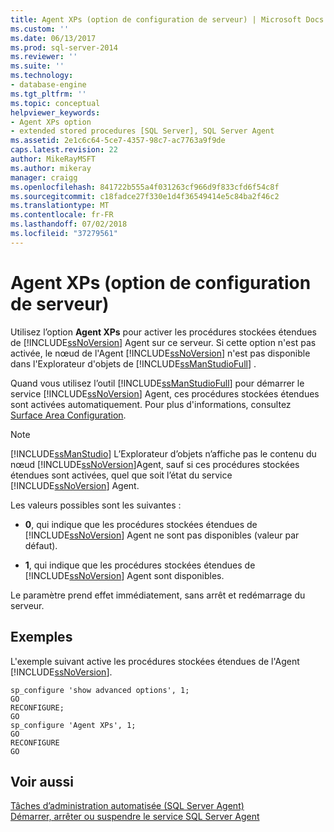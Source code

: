 ```yaml
---
title: Agent XPs (option de configuration de serveur) | Microsoft Docs
ms.custom: ''
ms.date: 06/13/2017
ms.prod: sql-server-2014
ms.reviewer: ''
ms.suite: ''
ms.technology:
- database-engine
ms.tgt_pltfrm: ''
ms.topic: conceptual
helpviewer_keywords:
- Agent XPs option
- extended stored procedures [SQL Server], SQL Server Agent
ms.assetid: 2e1c6c64-5ce7-4357-98c7-ac7763a9f9de
caps.latest.revision: 22
author: MikeRayMSFT
ms.author: mikeray
manager: craigg
ms.openlocfilehash: 841722b555a4f031263cf966d9f833cfd6f54c8f
ms.sourcegitcommit: c18fadce27f330e1d4f36549414e5c84ba2f46c2
ms.translationtype: MT
ms.contentlocale: fr-FR
ms.lasthandoff: 07/02/2018
ms.locfileid: "37279561"
---
```

# <a name="agent-xps-server-configuration-option"></a>Agent XPs (option de configuration de serveur)
  Utilisez l’option **Agent XPs** pour activer les procédures stockées étendues de [!INCLUDE[ssNoVersion](../../includes/ssnoversion-md.md)] Agent sur ce serveur. Si cette option n'est pas activée, le nœud de l'Agent [!INCLUDE[ssNoVersion](../../includes/ssnoversion-md.md)] n'est pas disponible dans l'Explorateur d'objets de [!INCLUDE[ssManStudioFull](../../includes/ssmanstudiofull-md.md)] .  
  
 Quand vous utilisez l’outil [!INCLUDE[ssManStudioFull](../../includes/ssmanstudiofull-md.md)] pour démarrer le service [!INCLUDE[ssNoVersion](../../includes/ssnoversion-md.md)] Agent, ces procédures stockées étendues sont activées automatiquement. Pour plus d'informations, consultez [Surface Area Configuration](../../relational-databases/security/surface-area-configuration.md).  
  
> [!NOTE]  
>  [!INCLUDE[ssManStudio](../../includes/ssmanstudio-md.md)] L’Explorateur d’objets n’affiche pas le contenu du nœud [!INCLUDE[ssNoVersion](../../includes/ssnoversion-md.md)]Agent, sauf si ces procédures stockées étendues sont activées, quel que soit l’état du service [!INCLUDE[ssNoVersion](../../includes/ssnoversion-md.md)] Agent.  
  
 Les valeurs possibles sont les suivantes :  
  
-   **0**, qui indique que les procédures stockées étendues de [!INCLUDE[ssNoVersion](../../includes/ssnoversion-md.md)] Agent ne sont pas disponibles (valeur par défaut).  
  
-   **1**, qui indique que les procédures stockées étendues de [!INCLUDE[ssNoVersion](../../includes/ssnoversion-md.md)] Agent sont disponibles.  
  
 Le paramètre prend effet immédiatement, sans arrêt et redémarrage du serveur.  
  
## <a name="examples"></a>Exemples  
 L'exemple suivant active les procédures stockées étendues de l'Agent [!INCLUDE[ssNoVersion](../../includes/ssnoversion-md.md)].  
  
```  
sp_configure 'show advanced options', 1;  
GO  
RECONFIGURE;  
GO  
sp_configure 'Agent XPs', 1;  
GO  
RECONFIGURE  
GO  
```  
  
## <a name="see-also"></a>Voir aussi  
 [Tâches d’administration automatisée &#40;SQL Server Agent&#41;](../../ssms/agent/sql-server-agent.md)   
 [Démarrer, arrêter ou suspendre le service SQL Server Agent](../../ssms/agent/start-stop-or-pause-the-sql-server-agent-service.md)  
  
  
